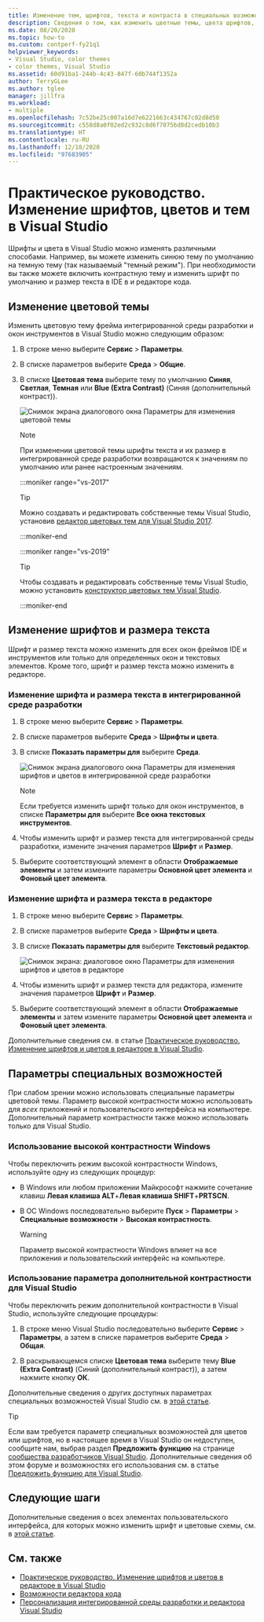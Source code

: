 ```yaml
---
title: Изменение тем, шрифтов, текста и контраста в специальных возможностях
description: Сведения о том, как изменить цветные темы, цвета шрифтов, размер текста и включить контрастные цвета в Visual Studio для удобства использования, с помощью специальных возможностей.
ms.date: 08/20/2020
ms.topic: how-to
ms.custom: contperf-fy21q1
helpviewer_keywords:
- Visual Studio, color themes
- color themes, Visual Studio
ms.assetid: 60d91ba1-244b-4c43-847f-60b744f1352a
author: TerryGLee
ms.author: tglee
manager: jillfra
ms.workload:
- multiple
ms.openlocfilehash: 7c52be25c007a16d7e6221663c434767c02d8d50
ms.sourcegitcommit: c558d8a0f02ed2c932c8d6f70756d8d2cedb10b3
ms.translationtype: HT
ms.contentlocale: ru-RU
ms.lasthandoff: 12/18/2020
ms.locfileid: "97683905"
---
```

# <a name="how-to-change-fonts-colors-and-themes-in-visual-studio"></a>Практическое руководство. Изменение шрифтов, цветов и тем в Visual Studio

Шрифты и цвета в Visual Studio можно изменять различными способами. Например, вы можете изменить синюю тему по умолчанию на темную тему (так называемый "темный режим"). При необходимости вы также можете включить контрастную тему и изменить шрифт по умолчанию и размер текста в IDE в и редакторе кода.

## <a name="change-the-color-theme"></a>Изменение цветовой темы

Изменить цветовую тему фрейма интегрированной среды разработки и окон инструментов в Visual Studio можно следующим образом:

1. В строке меню выберите **Сервис** > **Параметры**.

1. В списке параметров выберите **Среда** > **Общие**.

1. В списке **Цветовая тема** выберите тему по умолчанию **Синяя**, **Светлая**, **Темная** или **Blue (Extra Contrast)** (Синяя (дополнительный контраст)).

   ![Снимок экрана диалогового окна Параметры для изменения цветовой темы](media/fonts-colors-theme.png "Снимок экрана диалогового окна Параметры для изменения цветовой темы")

    > [!NOTE]
    > При изменении цветовой темы шрифты текста и их размер в интегрированной среде разработки возвращаются к значениям по умолчанию или ранее настроенным значениям.

    :::moniker range="vs-2017"

    > [!TIP]
    > Можно создавать и редактировать собственные темы Visual Studio, установив [редактор цветовых тем для Visual Studio 2017](https://marketplace.visualstudio.com/items?itemName=VisualStudioPlatformTeam.VisualStudio2017ColorThemeEditor).

    :::moniker-end

    :::moniker range="vs-2019"

    > [!TIP]
    > Чтобы создавать и редактировать собственные темы Visual Studio, можно установить [конструктор цветовых тем Visual Studio](https://marketplace.visualstudio.com/items?itemName=ms-madsk.ColorThemeDesigner).

    :::moniker-end

## <a name="change-fonts-and-text-size"></a>Изменение шрифтов и размера текста

Шрифт и размер текста можно изменить для всех окон фреймов IDE и инструментов или только для определенных окон и текстовых элементов. Кроме того, шрифт и размер текста можно изменить в редакторе.

### <a name="to-change-the-font-and-text-size-in-the-ide"></a>Изменение шрифта и размера текста в интегрированной среде разработки

1. В строке меню выберите **Сервис** > **Параметры**.

1. В списке параметров выберите **Среда** > **Шрифты и цвета**.

1. В списке **Показать параметры для** выберите **Среда**.

   ![Снимок экрана диалогового окна Параметры для изменения шрифтов и цветов в интегрированной среде разработки](media/fonts-colors-environment.png "Снимок экрана диалогового окна Параметры для изменения шрифтов и цветов в интегрированной среде разработки")

    > [!NOTE]
    > Если требуется изменить шрифт только для окон инструментов, в списке **Параметры для** выберите **Все окна текстовых инструментов**.

1. Чтобы изменить шрифт и размер текста для интегрированной среды разработки, измените значения параметров **Шрифт** и **Размер**.

1. Выберите соответствующий элемент в области **Отображаемые элементы** и затем измените параметры **Основной цвет элемента** и **Фоновый цвет элемента**.

### <a name="to-change-the-font-and-text-size-in-the-editor"></a>Изменение шрифта и размера текста в редакторе

1. В строке меню выберите **Сервис** > **Параметры**.

1. В списке параметров выберите **Среда** > **Шрифты и цвета**.

1. В списке **Показать параметры для** выберите **Текстовый редактор**.

   ![Снимок экрана: диалоговое окно Параметры для изменения шрифтов и цветов в редакторе](media/fonts-colors-text-editor.png "Снимок экрана: диалоговое окно Параметры для изменения шрифтов и цветов в редакторе")

1. Чтобы изменить шрифт и размер текста для редактора, измените значения параметров **Шрифт** и **Размер**.

1. Выберите соответствующий элемент в области **Отображаемые элементы** и затем измените параметры **Основной цвет элемента** и **Фоновый цвет элемента**.

Дополнительные сведения см. в статье [Практическое руководство. Изменение шрифтов и цветов в редакторе в Visual Studio](../ide/reference/how-to-change-fonts-and-colors-in-the-editor.md).

## <a name="accessibility-options"></a>Параметры специальных возможностей

При слабом зрении можно использовать специальные параметры цветовой темы. Параметр высокой контрастности можно использовать для *всех* приложений и пользовательского интерфейса на компьютере. Дополнительный параметр контрастности также можно использовать только для Visual Studio.

### <a name="use-windows-high-contrast"></a>Использование высокой контрастности Windows

Чтобы переключить режим высокой контрастности Windows, используйте одну из следующих процедур:

- В Windows или любом приложении Майкрософт нажмите сочетание клавиш **Левая клавиша ALT**+**Левая клавиша SHIFT**+**PRTSCN**.

- В ОС Windows последовательно выберите **Пуск** > **Параметры** > **Специальные возможности** > **Высокая контрастность**.

    > [!WARNING]
    > Параметр высокой контрастности Windows влияет на все приложения и пользовательский интерфейс на компьютере.

### <a name="use-visual-studio-extra-contrast"></a>Использование параметра дополнительной контрастности для Visual Studio

Чтобы переключить режим дополнительной контрастности в Visual Studio, используйте следующие процедуры:

1. В строке меню Visual Studio последовательно выберите **Сервис** > **Параметры**, а затем в списке параметров выберите **Среда** > **Общая**.

1. В раскрывающемся списке **Цветовая тема** выберите тему **Blue (Extra Contrast)** (Синий (дополнительный контраст)), а затем нажмите кнопку **ОК**.

Дополнительные сведения о других доступных параметрах специальных возможностей Visual Studio см. в [этой статье](../ide/reference/accessibility-features-of-visual-studio.md).

> [!TIP]
> Если вам требуется параметр специальных возможностей для цветов или шрифтов, но в настоящее время в Visual Studio он недоступен, сообщите нам, выбрав раздел **Предложить функцию** на странице [сообщества разработчиков Visual Studio](https://aka.ms/feedback/suggest?space=8). Дополнительные сведения об этом форуме и возможностях его использования см. в статье [Предложить функцию для Visual Studio](../ide/suggest-a-feature.md).

## <a name="next-steps"></a>Следующие шаги

Дополнительные сведения о всех элементах пользовательского интерфейса, для которых можно изменить шрифт и цветовые схемы, см. в [этой статье](../ide/reference/fonts-and-colors-environment-options-dialog-box.md).

## <a name="see-also"></a>См. также

- [Практическое руководство. Изменение шрифтов и цветов в редакторе в Visual Studio](../ide/reference/how-to-change-fonts-and-colors-in-the-editor.md)
- [Возможности редактора кода](../ide/writing-code-in-the-code-and-text-editor.md)
- [Персонализация интегрированной среды разработки и редактора Visual Studio](../ide/quickstart-personalize-the-ide.md)

